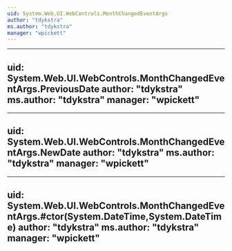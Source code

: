 ```yaml
---
uid: System.Web.UI.WebControls.MonthChangedEventArgs
author: "tdykstra"
ms.author: "tdykstra"
manager: "wpickett"
---
```


---
uid: System.Web.UI.WebControls.MonthChangedEventArgs.PreviousDate
author: "tdykstra"
ms.author: "tdykstra"
manager: "wpickett"
---

---
uid: System.Web.UI.WebControls.MonthChangedEventArgs.NewDate
author: "tdykstra"
ms.author: "tdykstra"
manager: "wpickett"
---

---
uid: System.Web.UI.WebControls.MonthChangedEventArgs.#ctor(System.DateTime,System.DateTime)
author: "tdykstra"
ms.author: "tdykstra"
manager: "wpickett"
---
